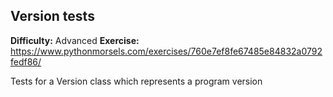 ## Version tests
**Difficulty:** Advanced
**Exercise:** https://www.pythonmorsels.com/exercises/760e7ef8fe67485e84832a0792fedf86/

Tests for a Version class which represents a program version
    